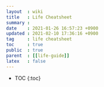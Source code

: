 ```yaml
---
layout  : wiki
title   : Life Cheatsheet
summary : 
date    : 2021-01-26 16:57:23 +0900
updated : 2021-02-10 17:36:16 +0900
tag     : life cheatsheet
toc     : true
public  : true
parent  : [[life-guide]] 
latex   : false
---
```

* TOC
{:toc}

# 
